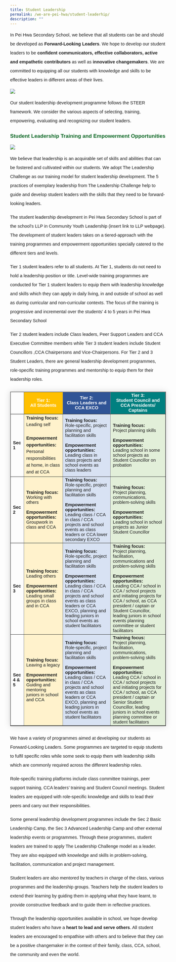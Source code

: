 ```yaml
---
title: Student Leadership
permalink: /we-are-pei-hwa/student-leaderhip/
description: ""
---
```

<p style="font-size:14.5px; line-height:2; font-family:sans-serif">In Pei Hwa Secondary School, we believe that all students can be and should be developed as <strong style="font-size:14.5px; line-height:2; font-family:sans-serif">Forward-Looking Leaders</strong>. We hope to develop our student leaders to be <strong style="font-size:14.5px; line-height:2; font-family:sans-serif">confident communicators, effective collaborators, active and empathetic contributors</strong> as well as <strong style="font-size:14.5px; line-height:2; font-family:sans-serif">innovative changemakers</strong>. We are committed to equipping all our students with knowledge and skills to be effective leaders in different areas of their lives. 
</p>

<img src="https://raw.githubusercontent.com/isomerpages/moe-peihwasec/staging/images/Learning%20%40%20Pei%20Hwa/Student%20Leadership/studentleadership01.png">

<p style="font-size:14.5px; line-height:2;margin-top:15px; font-family:sans-serif">Our student leadership development programme follows the STEER framework. We consider the various aspects of selecting, training, empowering, evaluating and recognizing our student leaders. </p>

<p style="margin-top:25px;font-size:17px;color:#0B6623;"><strong style="font-family:sans-serif;color:#0B6623;">Student Leadership Training and Empowerment Opportunities</strong></p>
	
<img src="https://raw.githubusercontent.com/isomerpages/moe-peihwasec/staging/images/Learning%20%40%20Pei%20Hwa/Student%20Leadership/studentleadership02.png">
	
<p style="font-size:14.5px; line-height:2;margin-top:15px; font-family:sans-serif">We believe that leadership is an acquirable set of skills and abilities that can be fostered and cultivated within our students. We adopt The Leadership Challenge as our training model for student leadership development. The 5 practices of exemplary leadership from The Leadership Challenge help to guide and develop student leaders with the skills that they need to be forward-looking leaders.</p>

<p style="font-size:14.5px; line-height:2;margin-top:15px; font-family:sans-serif">The student leadership development in Pei Hwa Secondary School is part of the school’s LLP in Community Youth Leadership (insert link to LLP webpage). The development of student leaders takes on a tiered-approach with the training programmes and empowerment opportunities specially catered to the different tiers and levels. </p>

<p style="font-size:14.5px; line-height:2;margin-top:15px; font-family:sans-serif">Tier 1 student leaders refer to all students. At Tier 1, students do not need to hold a leadership position or title. Level-wide training programmes are conducted for Tier 1 student leaders to equip them with leadership knowledge and skills which they can apply in daily living, in and outside of school as well as during curricular and non-curricular contexts. The focus of the training is progressive and incremental over the students’ 4 to 5 years in Pei Hwa Secondary School</p>

<p style="font-size:14.5px; line-height:2;margin-top:15px; font-family:sans-serif">Tier 2 student leaders include Class leaders, Peer Support Leaders and CCA Executive Committee members while Tier 3 student leaders include Student Councillors ,CCA Chairpersons and Vice-Chairpersons. For Tier 2 and 3 Student Leaders, there are general leadership development programmes, role-specific training programmes and mentorship to equip them for their leadership roles.</p>


<table border="1" style="border-collapse: collapse;margin: 25px 0;font-size:14.5px;font-family: sans-serif;box-shadow: 0 0 20px rgba(0, 0, 0, 0.15);">
		<thead style="font-weight: bold; font-size: 14.5px;">
			<tr>
				<td style="text-align:left;color:white;font-family:sans-serif;"></td>
				<td style="text-align:center;color:white;font-family:sans-serif;background-color:#ffc000;">Tier 1: <br>All Students</td>
				<td style="text-align:center;color:white;font-family:sans-serif;background-color: #305496">Tier 2: <br>Class Leaders and CCA EXCO
</td>
				<td style="text-align:center;color:white;font-family:sans-serif;background-color:#008080;">Tier 3: <br>Student Council and CCA Presidents/ Captains
</td>
			</tr>
</thead>
	
<tbody>
<tr>
			<td><strong style="font-family:sans-serif;">Sec 1</strong></td>
			<td style="font-family:sans-serif;margin-bottom:5px;background-color:#fff2cc;font-size:14.5px; line-height:1.5;"><strong style="font-family:sans-serif;font-size:14.5px;">Training focus:</strong><br>Leading self<br><br><strong style="font-family:sans-serif;font-size:14.5px;">Empowerment opportunities:
</strong><br>Personal responsibilities at home, in class and at CCA</td>
		<td style="font-family:sans-serif;margin-bottom:5px;background-color:#d8e2f3"><strong style="font-family:sans-serif;font-size:14.5px;">Training focus:</strong><br>Role-specific, project planning and facilitation skills
<br><br><strong style="font-family:sans-serif;font-size:14.5px;">Empowerment opportunities:
</strong><br>Leading class in class projects and school events as class leaders</td>
		<td style="font-family:sans-serif;margin-bottom:5px;background-color:#e2efd9"><strong style="font-family:sans-serif;font-size:14.5px;">Training focus:</strong><br>Project planning skills
<br><br><strong style="font-family:sans-serif;font-size:14.5px;">Empowerment opportunities:
</strong><br>Leading school
in some school projects as Student Councillor on probation
</td>
</tr>
			
<tr>
			<td><strong style="font-family:sans-serif;">Sec 2</strong></td>
			<td style="font-family:sans-serif;margin-bottom:5px;background-color:#fff2cc;"><strong style="font-family:sans-serif;font-size:14.5px;">Training focus:</strong><br>Working with others<br><br><strong style="font-family:sans-serif;font-size:14.5px;">Empowerment opportunities:
</strong><br>Groupwork in class and CCA</td>
		<td style="font-family:sans-serif;margin-bottom:5px;background-color:#d8e2f3"><strong style="font-family:sans-serif;font-size:14.5px;">Training focus:</strong><br>Role-specific, project planning and facilitation skills<br><br><strong style="font-family:sans-serif;font-size:14.5px;">Empowerment opportunities:
</strong><br>Leading class / CCA in class / CCA projects and school events as class leaders or CCA lower secondary EXCO
</td>
		<td style="font-family:sans-serif;margin-bottom:5px;background-color:#e2efd9"><strong style="font-family:sans-serif;font-size:14.5px;">Training focus:</strong><br>Project planning, communications, problem-solving skills<br><br><strong style="font-family:sans-serif;font-size:14.5px;">Empowerment opportunities:
</strong><br>Leading school in school projects as Junior Student Councillor
</td>
</tr>
			
<tr>
			<td><strong style="font-family:sans-serif;">Sec 3</strong></td>
			<td style="font-family:sans-serif;margin-bottom:5px;background-color:#fff2cc;"><strong style="font-family:sans-serif;font-size:14.5px;">Training focus:</strong><br>Leading others<br><br><strong style="font-family:sans-serif;font-size:14.5px;">Empowerment opportunities:
</strong><br>Leading small groups in class and in CCA</td>
		<td style="font-family:sans-serif;margin-bottom:5px;background-color:#d8e2f3"><strong style="font-family:sans-serif;font-size:14.5px;">Training focus:</strong><br>Role-specific, project planning and facilitation skills
<br><br><strong style="font-family:sans-serif;font-size:14.5px;">Empowerment opportunities:
</strong><br>Leading class / CCA 
in class / CCA projects and school events as class leaders or CCA EXCO, planning and leading juniors in school events as student facilitators
</td>
		<td style="font-family:sans-serif;margin-bottom:5px;background-color:#e2efd9"><strong style="font-family:sans-serif;font-size:14.5px;">Training focus:</strong><br>Project planning, facilitation, communications and problem-solving skills<br><br><strong style="font-family:sans-serif;font-size:14.5px;">Empowerment opportunities:
</strong><br>Leading CCA / school
in CCA / school projects and initiating projects for CCA / school, as CCA president / captain or Student Councillor, leading juniors in school events planning committee or student facilitators
</td>
</tr>
						
<tr>
			<td><strong style="font-family:sans-serif;">Sec 4 &amp; 5</strong></td>
			<td style="font-family:sans-serif;margin-bottom:5px;background-color:#fff2cc;"><strong style="font-family:sans-serif;font-size:14.5px;">Training focus:</strong><br>Leaving a legacy<br><br><strong style="font-family:sans-serif;font-size:14.5px;">Empowerment opportunities:
</strong><br>Guiding and mentoring juniors in school and CCA</td>
		<td style="font-family:sans-serif;margin-bottom:5px;background-color:#d8e2f3"><strong style="font-family:sans-serif;font-size:14.5px;">Training focus:</strong><br>Role-specific, project planning and facilitation skills<br><br><strong style="font-family:sans-serif;font-size:14.5px;">Empowerment opportunities:
</strong><br>Leading class / CCA 
in class / CCA projects and school events as class leaders or CCA EXCO, planning and leading juniors in school events as student facilitators
</td>
		<td style="font-family:sans-serif;margin-bottom:5px;background-color:#e2efd9"><strong style="font-family:sans-serif;font-size:14.5px;">Training focus:</strong><br>Project planning, facilitation, communications, problem-solving skills<br><br><strong style="font-family:sans-serif;font-size:14.5px;">Empowerment opportunities:
</strong><br>Leading CCA / school in CCA / school projects and initiating projects for CCA / school, as CCA president / captain or Senior Student Councillor, leading juniors in school events planning committee or student facilitators</td>
</tr>
	
</tbody>
</table>

<p style="font-size:14.5px; line-height:2;margin-top:15px; font-family:sans-serif">We have a variety of programmes aimed at developing our students as Forward-Looking Leaders. Some programmes are targeted to equip students to fulfil specific roles while some seek to equip them with leadership skills which are commonly required across the different leadership roles. 
</p>

<p style="font-size:14.5px; line-height:2;margin-top:15px; font-family:sans-serif">Role-specific training platforms include class committee trainings, peer support training, CCA leaders’ training and Student Council meetings. Student leaders are equipped with role-specific knowledge and skills to lead their peers and carry out their responsibilities.</p>

<p style="font-size:14.5px; line-height:2;margin-top:15px; font-family:sans-serif">Some general leadership development programmes include the Sec 2 Basic Leadership Camp, the Sec 3 Advanced Leadership Camp and other external leadership events or programmes. Through these programmes, student leaders are trained to apply The Leadership Challenge model as a leader. They are also equipped with knowledge and skills in problem-solving, facilitation, communication and project management.</p>

<p style="font-size:14.5px; line-height:2;margin-top:15px; font-family:sans-serif">Student leaders are also mentored by teachers in charge of the class, various programmes and the leadership groups. Teachers help the student leaders to extend their learning by guiding them in applying what they have learnt, to provide constructive feedback and to guide them in reflective practices. </p>

<p style="font-size:14.5px; line-height:2;margin-top:15px; font-family:sans-serif">
Through the leadership opportunities available in school, we hope develop student leaders who have a <strong style="font-size:14.5px; line-height:2; font-family:sans-serif">heart to lead and serve others</strong>. All student leaders are encouraged to empathise with others and to believe that they can be a positive changemaker in the context of  their family, class, CCA, school, the community and even the world.
</p>